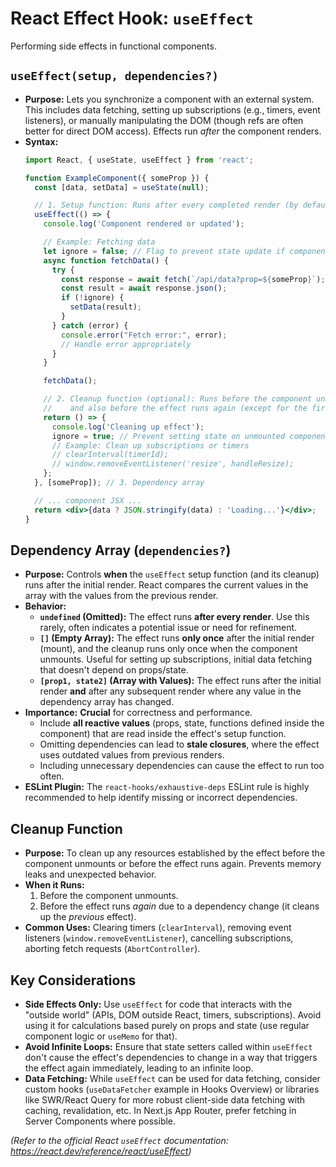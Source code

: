 # React Effect Hook: `useEffect`

Performing side effects in functional components.

## `useEffect(setup, dependencies?)`

*   **Purpose:** Lets you synchronize a component with an external system. This includes data fetching, setting up subscriptions (e.g., timers, event listeners), or manually manipulating the DOM (though refs are often better for direct DOM access). Effects run *after* the component renders.
*   **Syntax:**
    ```jsx
    import React, { useState, useEffect } from 'react';

    function ExampleComponent({ someProp }) {
      const [data, setData] = useState(null);

      // 1. Setup function: Runs after every completed render (by default)
      useEffect(() => {
        console.log('Component rendered or updated');

        // Example: Fetching data
        let ignore = false; // Flag to prevent state update if component unmounts quickly
        async function fetchData() {
          try {
            const response = await fetch(`/api/data?prop=${someProp}`);
            const result = await response.json();
            if (!ignore) {
              setData(result);
            }
          } catch (error) {
            console.error("Fetch error:", error);
            // Handle error appropriately
          }
        }

        fetchData();

        // 2. Cleanup function (optional): Runs before the component unmounts
        //    and also before the effect runs again (except for the first run).
        return () => {
          console.log('Cleaning up effect');
          ignore = true; // Prevent setting state on unmounted component
          // Example: Clean up subscriptions or timers
          // clearInterval(timerId);
          // window.removeEventListener('resize', handleResize);
        };
      }, [someProp]); // 3. Dependency array

      // ... component JSX ...
      return <div>{data ? JSON.stringify(data) : 'Loading...'}</div>;
    }
    ```

## Dependency Array (`dependencies?`)

*   **Purpose:** Controls **when** the `useEffect` setup function (and its cleanup) runs after the initial render. React compares the current values in the array with the values from the previous render.
*   **Behavior:**
    *   **`undefined` (Omitted):** The effect runs **after every render**. Use this rarely, often indicates a potential issue or need for refinement.
    *   **`[]` (Empty Array):** The effect runs **only once** after the initial render (mount), and the cleanup runs only once when the component unmounts. Useful for setting up subscriptions, initial data fetching that doesn't depend on props/state.
    *   **`[prop1, state2]` (Array with Values):** The effect runs after the initial render **and** after any subsequent render where any value in the dependency array has changed.
*   **Importance:** **Crucial** for correctness and performance.
    *   Include **all reactive values** (props, state, functions defined inside the component) that are read inside the effect's setup function.
    *   Omitting dependencies can lead to **stale closures**, where the effect uses outdated values from previous renders.
    *   Including unnecessary dependencies can cause the effect to run too often.
*   **ESLint Plugin:** The `react-hooks/exhaustive-deps` ESLint rule is highly recommended to help identify missing or incorrect dependencies.

## Cleanup Function

*   **Purpose:** To clean up any resources established by the effect before the component unmounts or before the effect runs again. Prevents memory leaks and unexpected behavior.
*   **When it Runs:**
    1.  Before the component unmounts.
    2.  Before the effect runs *again* due to a dependency change (it cleans up the *previous* effect).
*   **Common Uses:** Clearing timers (`clearInterval`), removing event listeners (`window.removeEventListener`), cancelling subscriptions, aborting fetch requests (`AbortController`).

## Key Considerations

*   **Side Effects Only:** Use `useEffect` for code that interacts with the "outside world" (APIs, DOM outside React, timers, subscriptions). Avoid using it for calculations based purely on props and state (use regular component logic or `useMemo` for that).
*   **Avoid Infinite Loops:** Ensure that state setters called within `useEffect` don't cause the effect's dependencies to change in a way that triggers the effect again immediately, leading to an infinite loop.
*   **Data Fetching:** While `useEffect` can be used for data fetching, consider custom hooks (`useDataFetcher` example in Hooks Overview) or libraries like SWR/React Query for more robust client-side data fetching with caching, revalidation, etc. In Next.js App Router, prefer fetching in Server Components where possible.

*(Refer to the official React `useEffect` documentation: https://react.dev/reference/react/useEffect)*